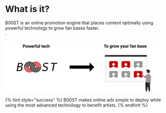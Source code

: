 # What is it?

B00ST is an online promotion engine that places content optimally using powerful technology to grow fan bases faster.   
.

![](../../.gitbook/assets/powerful_tech_to_grow_your_fan_base.svg)

{% hint style="success" %}
B00ST makes online ads simple to deploy while using the most advanced technology to benefit artists. 
{% endhint %}

## 

